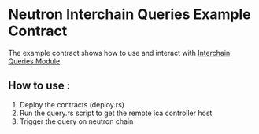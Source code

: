 # Neutron Interchain Queries Example Contract

The example contract shows how to use and interact with [Interchain Queries Module](https://docs.neutron.org/neutron/modules/interchain-queries/overview).

## How to use : 

1. Deploy the contracts (deploy.rs)
2. Run the query.rs script to get the remote ica controller host
3. Trigger the query on neutron chain